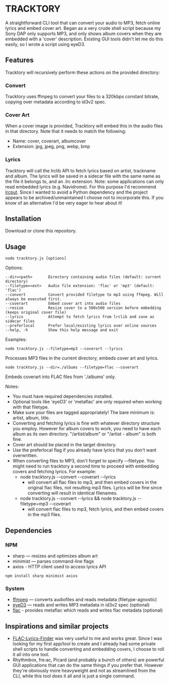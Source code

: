 # TRACKTORY
A straightforward CLI tool that can convert your audio to MP3, fetch online lyrics and embed cover art. Began as a very crude shell script because my Sony DAP only supports MP3, and only shows album covers when they are embedded with a 'cover' description. Existing GUI tools didn't let me do this easily, so I wrote a script using eyeD3.

## Features
Tracktory will recursively perform these actions on the provided directory:
### Convert
Tracktory uses ffmpeg to convert your files to a 320kbps constant bitrate, copying over metadata according to id3v2 spec.
### Cover Art
When a cover image is provided, Tracktory will embed this in the audio files in that directory. Note that it needs to match the following:
  - Name: cover, coverart, albumcover
  - Extension: jpg, jpeg, png, webp, bmp
### Lyrics
Tracktory will call the lrclib API to fetch lyrics based on artist, trackname and album. The lyrics will be saved in a sidecar file with the same name as the file it belongs to, and an .lrc extension. Note: some applications can only read embedded lyrics (e.g. Navidrome). For this purpose I'd recommend [lrcput](https://github.com/JustOptimize/lrcput). Since I wanted to avoid a Python dependency and the project appears to be archived/unmaintained I choose not to incorporate this. If you know of an alternative I'd be very eager to hear about it!

## Installation
Download or clone this repository. 

## Usage
```
node tracktory.js [options]
```

Options:
```
--dir=<path>       Directory containing audio files (default: current directory)
--filetype=<ext>   Audio file extension: 'flac' or 'mp3' (default: 'flac')
--convert          Convert provided filetype to mp3 using ffmpeg. Will always be executed first.
--coverart         Embed cover art into audio files
--resize           Resize cover to a 500x500 version before embedding (keeps original cover file)
--lyrics           Attempt to fetch lyrics from lrclib and save as sidecar files
--preferlocal      Prefer local/existing lyrics over online sources
--help, -h         Show this help message and exit
```
Examples:
```
node tracktory.js --filetype=mp3 --coverart --lyrics
```
Processes MP3 files in the current directory, embeds cover art and lyrics.
```
node tracktory.js --dir=./albums --filetype=flac --coverart
```
Embeds coverart into FLAC files from './albums' only.

Notes:
  - You must have required dependencies installed.
  - Optional tools like 'eyeD3' or 'metaflac' are only required when working with that filetype.
  - Make sure your files are tagged appropriately! The bare minimum is: artist, album, title.
  - Converting and fetching lyrics is fine with whatever directory structure you employ. However for album covers to work, you need to have each album as its own directory. "/artist/album" or "/artist - album" is both fine.
  - Cover art should be placed in the target directory.
  - Use the preferlocal flag if you already have lyrics that you don't want overwritten.
  - When converting files to MP3, don't forget to specify --filetype. You might need to run tracktory a second time to proceed with embedding covers and fetching lyrics. For example:
    - node tracktory.js --convert --coverart --lyrics
      - will convert all flac files to mp3, and then embed covers in the original flac files, not resulting mp3 files. Lyrics will be fine since converting will result in identical filenames.
    - node tracktory.js --convert --lyrics && node tracktory.js --filetype=mp3 --coverart
      - will convert flac files to mp3, fetch lyrics, and then embed covers in the mp3 files.

## Dependencies
### NPM
  - sharp — resizes and optimizes album art
  - minimist — parses command-line flags
  - axios - HTTP client used to access lyrics API
```
npm install sharp minimist axios
```
### System
  - [ffmpeg](https://ffmpeg.org/download.html) — converts audiofiles and reads metadata (filetype-agnostic)
  - [eyeD3](https://eyed3.readthedocs.io/en/latest/installation.html) — reads and writes MP3 metadata in id3v2 spec (optional)
  - [flac](https://xiph.org/flac/download.html) - provides metaflac which reads and writes flac metadata (optional)

## Inspirations and similar projects
  - [FLAC-Lyrics-Finder](https://github.com/SjoerdHekking/FLAC-Lyrics-Finder) was very useful to me and works great. Since I was looking for my first app/tool to create and I already had some private shell scripts to handle converting and embedding covers, I choose to roll it all into one tool.
  - Rhythmbox, fre:ac, Picard (and probably a bunch of others) are powerful GUI applications that can do the same things if you prefer that. However they're obviously more heavyweight and not as streamlined from the CLI, while this tool does it all and is just a single command.